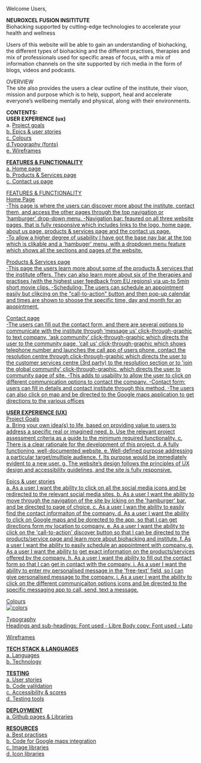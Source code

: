 
Welcome Users,

**NEUROXCEL FUSION INSITITUTE** </br>
Biohacking supported by cutting-edge technologies to accelerate your health and wellness</br>

Users of this website will be able to gain an understanding of biohacking, the different types of biohacking and the different practises, therapies and mix of professionals used for specific areas of focus, with a mix of information channels on the site supported by rich media in the form of blogs, videos and podcasts.

OVERVIEW</br>
The site also provides the users a clear outline of the institute, their vison, mission and purpose which is to help, support, heal and accelerate everyone’s wellbeing mentally and physical, along with their environments.

**CONTENTS:**</br>
**USER EXPERIENCE (ux)**</br>
a. <u>Project goals<u></br>
b. <u>Epics & user stories<u></br>
c. <u>Colours<u></br>
d.<u>Typography (fonts)<u></br>
e. <u>Wireframes<u></br>

**FEATURES & FUNCTIONALITY**</BR>
a. Home page</br>
b. Products & Services page</br>
c. Contact us page</br>

FEATURES & FUNCTIONALITY</BR>
Home Page</br>
-This page is where the users can discover more about the institute, contact them, and access the other pages through the top navigation or ‘hamburger’ drop-down menu.
-Navigation bar: feaured on all three website pages, that is fully responsive which includes links to the logo, home page, about us page, products & services page and the contact us page.<br>
-To allow a higher degree of usability I have got the base nav bar at the top which is clikable and a 'hambuger' menu, with a dropdown menu feature which shows all the sections and pages of the website.

Products & Services page</br>
-This page the users learn more about some of the products & services that the institute offers. They can also learn more about six of the therapies and practises (with the highest user feedback from EU regions) via up-to 5min short movie clips.
-Scheduling: The users can schedule an appointment easily but clikcing on the "call-to-action" button and then pop-up calendar and times are shown to shoose the specific time, day and month for an apopintment.

Contact page</br>
-The users can fill out the contact form, and there are several options to communicate with the institute through ‘message us’ click-through-graphic to text company, ‘ask community’ click-through-graphic which directs the user to the community page, ‘call us’ click-through-graphic which shows telephone number and launches the call app of users phone, contact the resolution centre through click-through-graphic which directs the user to the customer services centre (3rd party) to the resolution section or to 'join the global community' click-through-graphic, which directs the user to community page of site.
-This adds to usability to allow the user to click on different communication options to contact the company.
-Contact form: users can fill in details and contact institute through this method.
-The users can also click on map and be directed to the Google maps application to get directions to the various offices

**USER EXPERIENCE (UX)**</br>
Project Goals</br>
a. Bring your own idea(s) to life, based on providing value to users to address a specific real or imagined need. 
b. Use the relevant project assessment criteria as a guide to the minimum required functionality.
c. There is a clear rationale for the development of this project.
d. A fully functioning, well-documented website.
e. Well-defined purpose addressing a particular target/multiple audience. 
f. Its purpose would be immediately evident to a new user. 
g. The website’s design follows the principles of UX design and accessibility guidelines, and the site is fully responsive.

Epics & user stories</br>
a. As a user I want the ability to click on all the social media icons and be redirected to the relevant social media sites.
b. As a user I want the ability to move through the navigation of the site by lcking on the 'hamburger' bar, and be directed to page of choice.
c. As a user I wan the ability to easily find the contact informaiton of the company.
d. As a user I want the ability to click on Google maps and be dorected to the app, so that I can get directions form my location to company.
e. As a user I want the ability to click on the 'call-to-action' discover button so that I can be directed to the products/service page and learn more about biohacking and institute.
f. As a user I want the ability to easily schedule an appointment with company.
g. As a user I want the ability to get exact information on the products/services offered by the company.
h. As a user I want the ability to fill out the contact form so that I can get in contact with the company.
i. As a user I want the ability to enter my personalised message in the 'free-text' field, so I can give personalised message to the company.
j. As a user I want the ability to click on the different communicaiton options icons and be directed to the specific messaging app to call, send, text a message.

Colours</br>
![colors](https://github.com/user-attachments/assets/cb95ba42-298e-4959-937a-68eafc14faea)

Typography</br>
Headings and sub-headings: Font used - Libre
Body copy: Font used - Lato

Wireframes</br>


**TECH STACK & LANGUAGES**</br>
a. Languages</br>
b. Technology</br>

**TESTING**</br>
a. User stories</br>
b. Code valildation</br>
c. Accessibility & scores</br>
d. Testing tools</br>

**DEPLOYMENT**</br>
a. Github pages & Libraries</br>

**RESOURCES**</br>
a. Best practises</br>
b. Code for Google maps integration</br>
c. Image libraries</br>
d. Icon libraries</br>
